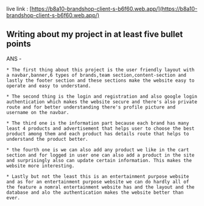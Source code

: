 live link : [https://b8a10-brandshop-client-s-b6f60.web.app/](https://b8a10-brandshop-client-s-b6f60.web.app/)
## Writing about my project in at least five bullet points


ANS -


    * The first thing about this project is the user friendly layout with a navbar,banner,6 types of brands,team section,content-section and lastly the footer section and these sections make the website easy to operate and easy to understand.

    * The second thing is the login and registration and also google login authentication which makes the website secure and there's also private route and for better understanding there's profile picture and username on the navbar.

    * The third one is the information part because each brand has many least 4 products and advertisement that helps user to choose the best product among them and each product has details route that helps to understand the product better.

    * the fourth one is we can also add any product we like in the cart section and for logged in user one can also add a product in the site and surprisingly also can update certain information. This makes the website more interesting.

    * Lastly but not the least this is an entertainment purpose website and as for an entertainment purpose website we can do hardly all of the feature a nomral entertainment website has and the layout and the database and alo the authentication makes the website better than ever. 
